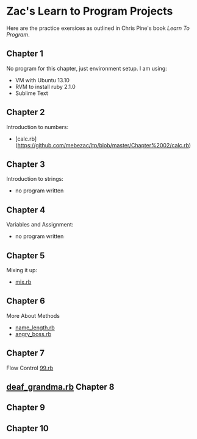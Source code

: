 Zac's Learn to Program Projects
==============

Here are the practice exersices as outlined in Chris Pine's book *Learn To Program*.

Chapter 1
---------
No program for this chapter, just environment setup.
I am using:
* VM with Ubuntu 13.10
* RVM to install ruby 2.1.0
* Sublime Text

Chapter 2
---------
Introduction to numbers:
* [calc.rb] (https://github.com/mebezac/ltp/blob/master/Chapter%2002/calc.rb)

Chapter 3
---------
Introduction to strings:
* no program written

Chapter 4
---------
Variables and Assignment:
* no program written

Chapter 5
---------
Mixing it up:
* [mix.rb](https://github.com/mebezac/ltp/blob/master/Chapter%2005/mix.rb)

Chapter 6
---------
More About Methods
* [name_length.rb](https://github.com/mebezac/ltp/blob/master/Chapter%2006/name_length.rb)
* [angry_boss.rb](https://github.com/mebezac/ltp/blob/master/Chapter%2006/angry_boss.rb)

Chapter 7
---------
Flow Control
[99.rb](https://github.com/mebezac/ltp/blob/master/Chapter%2007/99.rb)

[deaf_grandma.rb](https://github.com/mebezac/ltp/blob/master/Chapter%2007/deaf_grandma.rb)
Chapter 8
---------

Chapter 9
---------

Chapter 10
---------

